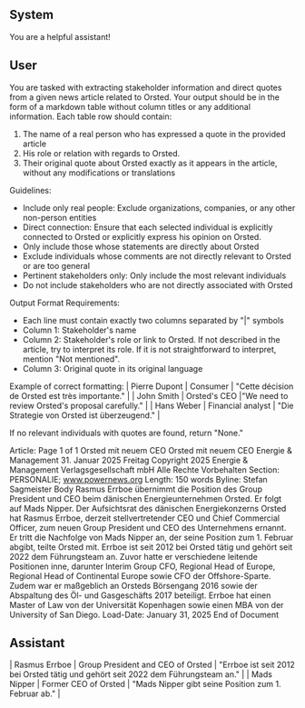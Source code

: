 ## System

You are a helpful assistant!

## User


You are tasked with extracting stakeholder information and direct quotes from a given news article related to Orsted. Your output should be in the form of a markdown table without column titles or any additional information. Each table row should contain:
1. The name of a real person who has expressed a quote in the provided article
2. His role or relation with regards to Orsted.
3. Their original quote about Orsted exactly as it appears in the article, without any modifications or translations

Guidelines:
- Include only real people: Exclude organizations, companies, or any other non-person entities
- Direct connection: Ensure that each selected individual is explicitly connected to Orsted or explicitly express his opinion on Orsted.
- Only include those whose statements are directly about Orsted
- Exclude individuals whose comments are not directly relevant to Orsted or are too general
- Pertinent stakeholders only: Only include the most relevant individuals
- Do not include stakeholders who are not directly associated with Orsted

Output Format Requirements:
- Each line must contain exactly two columns separated by "|" symbols
- Column 1: Stakeholder's name
- Column 2: Stakeholder's role or link to Orsted. If not described in the article, try to interpret its role. If it is not straightforward to interpret, mention "Not mentioned".
- Column 3: Original quote in its original language

Example of correct formatting:
| Pierre Dupont | Consumer | "Cette décision de Orsted est très importante." |
| John Smith | Orsted's CEO |"We need to review Orsted's proposal carefully." |
| Hans Weber | Financial analyst | "Die Strategie von Orsted ist überzeugend." |

If no relevant individuals with quotes are found, return "None."

Article:
Page 1 of 1
Orsted mit neuem CEO
Orsted mit neuem CEO
Energie & Management
31. Januar 2025 Freitag
Copyright 2025 Energie & Management Verlagsgesellschaft mbH Alle Rechte Vorbehalten
Section: PERSONALIE; www.powernews.org
Length: 150 words
Byline: Stefan Sagmeister
Body
Rasmus Errboe übernimmt die Position des Group President und CEO beim dänischen Energieunternehmen 
Orsted. Er folgt auf Mads Nipper.
Der Aufsichtsrat des dänischen Energiekonzerns Orsted hat Rasmus Errboe, derzeit stellvertretender CEO und 
Chief Commercial Officer, zum neuen Group President und CEO des Unternehmens ernannt. Er tritt die Nachfolge 
von Mads Nipper an, der seine Position zum 1. Februar abgibt, teilte Orsted mit.
Errboe ist seit 2012 bei Orsted tätig und gehört seit 2022 dem Führungsteam an. Zuvor hatte er verschiedene 
leitende Positionen inne, darunter Interim Group CFO, Regional Head of Europe, Regional Head of Continental 
Europe sowie CFO der Offshore-Sparte. Zudem war er maßgeblich an Orsteds Börsengang 2016 sowie der 
Abspaltung des Öl- und Gasgeschäfts 2017 beteiligt. Errboe hat einen Master of Law von der Universität 
Kopenhagen sowie einen MBA von der University of San Diego.
Load-Date: January 31, 2025
End of Document
        

## Assistant

| Rasmus Errboe | Group President and CEO of Orsted | "Errboe ist seit 2012 bei Orsted tätig und gehört seit 2022 dem Führungsteam an." |
| Mads Nipper | Former CEO of Orsted | "Mads Nipper gibt seine Position zum 1. Februar ab." |

